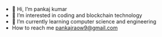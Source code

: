 - 👋 Hi, I’m pankaj kumar
- 👀 I’m interested in coding and blockchain technology
- 🌱 I’m currently learning computer science and engineering
-  How to reach me  pankajraow9@gmail.com

<!---
pankajraow/pankajraow is a ✨ special ✨ repository because its `README.md` (this file) appears on your GitHub profile.
You can click the Preview link to take a look at your changes.
--->
